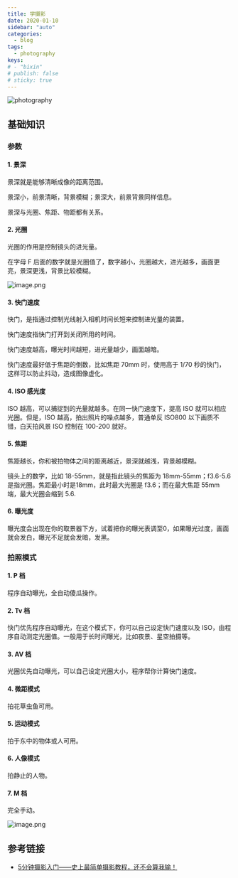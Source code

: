 ```yaml
---
title: 学摄影
date: 2020-01-10
sidebar: "auto"
categories:
  - blog
tags:
  - photography
keys:
# - "bixin"
# publish: false
# sticky: true
---
```


![photography](https://i.loli.net/2020/01/10/zeIkoCW1cVayAPH.jpg)



## 基础知识

### 参数

#### 1. 景深

景深就是能够清晰成像的距离范围。

景深小，前景清晰，背景模糊；景深大，前景背景同样信息。

景深与光圈、焦距、物距都有关系。

#### 2. 光圈

光圈的作用是控制镜头的进光量。

在字母 F 后面的数字就是光圈值了，数字越小，光圈越大，进光越多，画面更亮，景深更浅，背景比较模糊。

![image.png](https://i.loli.net/2020/01/10/taFGEBzNDA5cXbl.png)

#### 3. 快门速度

快门，是指通过控制光线射入相机时间长短来控制进光量的装置。

快门速度指快门打开到关闭所用的时间。

快门速度越高，曝光时间越短，进光量越少，画面越暗。

快门速度最好低于焦距的倒数，比如焦距 70mm 时，使用高于 1/70 秒的快门，这样可以防止抖动，造成图像虚化。

#### 4. ISO 感光度

ISO 越高，可以捕捉到的光量就越多。在同一快门速度下，提高 ISO 就可以相应光圈。但是，ISO 越高，拍出照片的噪点越多，普通单反 ISO800 以下画质不错，白天拍风景 ISO 控制在 100-200 就好。

#### 5. 焦距

焦距越长，你和被拍物体之间的距离越近，景深就越浅，背景越模糊。

镜头上的数字，比如 18-55mm，就是指此镜头的焦距为 18mm-55mm；f3.6-5.6是指光圈。焦距最小时是18mm，此时最大光圈是 f3.6；而在最大焦距 55mm 端，最大光圈会缩到 5.6.

#### 6. 曝光度

曝光度会出现在你的取景器下方，试着把你的曝光表调至0，如果曝光过度，画面就会发白，曝光不足就会发暗，发黑。

### 拍照模式

#### 1. P 档

程序自动曝光，全自动傻瓜操作。

#### 2. Tv 档

快门优先程序自动曝光，在这个模式下，你可以自己设定快门速度以及 ISO，由程序自动测定光圈值。一般用于长时间曝光，比如夜景、星空拍摄等。

#### 3. AV 档

光圈优先自动曝光，可以自己设定光圈大小，程序帮你计算快门速度。

#### 4. 微距模式

拍花草虫鱼可用。

#### 5. 运动模式

拍于东中的物体或人可用。

#### 6. 人像模式

拍静止的人物。

#### 7. M 档

完全手动。

![image.png](https://i.loli.net/2020/01/10/QnYgaiubCUMqxPs.png)



## 参考链接

- [5分钟摄影入门——史上最简单摄影教程，还不会算我输！](https://zhuanlan.zhihu.com/p/27807946)

<br/>
<Valine></Valine>